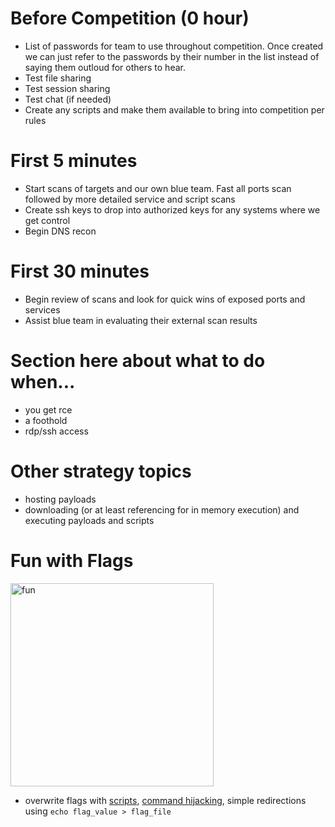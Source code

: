 # Before Competition (0 hour)
* List of passwords for team to use throughout competition. Once created we can just refer to the passwords by their number in the list instead of saying them outloud for others to hear.
* Test file sharing
* Test session sharing
* Test chat (if needed)
* Create any scripts and make them available to bring into competition per rules

# First 5 minutes
* Start scans of targets and our own blue team. Fast all ports scan followed by more detailed service and script scans
* Create ssh keys to drop into authorized keys for any systems where we get control
* Begin DNS recon

# First 30 minutes
* Begin review of scans and look for quick wins of exposed ports and services
* Assist blue team in evaluating their external scan results

# Section here about what to do when...
* you get rce
* a foothold
* rdp/ssh access

# Other strategy topics
* hosting payloads
* downloading (or at least referencing  for in memory execution) and executing payloads and scripts

# Fun with Flags
<img src="https://user-images.githubusercontent.com/71292375/190544369-6cd1078b-a038-490d-8cc7-4813395123fe.png" alt="fun" width="325"/>

* overwrite flags with [scripts](https://github.com/acavedine/RT_Strategy/blob/main/RT.md#linux-file-write-script), [command hijacking](https://github.com/acavedine/RT_Strategy/blob/main/RT.md#malicious-binary-replacement), simple redirections using `echo flag_value > flag_file` 

